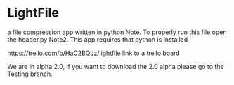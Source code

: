 # LightFile
a file compression app written in python
Note. To properly run this file open the header.py 
Note2. This app requires that python is installed

https://trello.com/b/HaC2BQJz/lightfile link to a trello board



We are in alpha 2.0, if you want to download the 2.0 alpha please go to the Testing branch.

